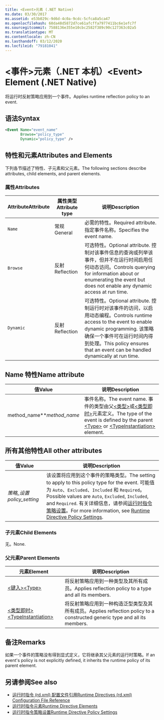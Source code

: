 ```yaml
---
title: <Event>元素 (.NET Native)
ms.date: 03/30/2017
ms.assetid: e53b029c-9d6d-4c0a-9cdc-5cfca8a5ca47
ms.openlocfilehash: 60da48d5872d7ce61afcffa7977411bc6e1efc7f
ms.sourcegitcommit: 7588136e355e10cbc2582f389c90c127363c02a5
ms.translationtype: MT
ms.contentlocale: zh-CN
ms.lasthandoff: 03/12/2020
ms.locfileid: "79181041"
---
```

# <a name="event-element-net-native"></a><span data-ttu-id="7d53b-102">\<事件>元素（.NET 本机）</span><span class="sxs-lookup"><span data-stu-id="7d53b-102">\<Event> Element (.NET Native)</span></span>
<span data-ttu-id="7d53b-103">将运行时反射策略应用到一个事件。</span><span class="sxs-lookup"><span data-stu-id="7d53b-103">Applies runtime reflection policy to an event.</span></span>  
  
## <a name="syntax"></a><span data-ttu-id="7d53b-104">语法</span><span class="sxs-lookup"><span data-stu-id="7d53b-104">Syntax</span></span>  
  
```xml  
<Event Name="event_name"
       Browse="policy_type"
       Dynamic="policy_type" />  
```  
  
## <a name="attributes-and-elements"></a><span data-ttu-id="7d53b-105">特性和元素</span><span class="sxs-lookup"><span data-stu-id="7d53b-105">Attributes and Elements</span></span>  
 <span data-ttu-id="7d53b-106">下列各节描述了特性、子元素和父元素。</span><span class="sxs-lookup"><span data-stu-id="7d53b-106">The following sections describe attributes, child elements, and parent elements.</span></span>  
  
### <a name="attributes"></a><span data-ttu-id="7d53b-107">属性</span><span class="sxs-lookup"><span data-stu-id="7d53b-107">Attributes</span></span>  
  
|<span data-ttu-id="7d53b-108">Attribute</span><span class="sxs-lookup"><span data-stu-id="7d53b-108">Attribute</span></span>|<span data-ttu-id="7d53b-109">属性类型</span><span class="sxs-lookup"><span data-stu-id="7d53b-109">Attribute type</span></span>|<span data-ttu-id="7d53b-110">说明</span><span class="sxs-lookup"><span data-stu-id="7d53b-110">Description</span></span>|  
|---------------|--------------------|-----------------|  
|`Name`|<span data-ttu-id="7d53b-111">常规</span><span class="sxs-lookup"><span data-stu-id="7d53b-111">General</span></span>|<span data-ttu-id="7d53b-112">必需的特性。</span><span class="sxs-lookup"><span data-stu-id="7d53b-112">Required attribute.</span></span> <span data-ttu-id="7d53b-113">指定事件名称。</span><span class="sxs-lookup"><span data-stu-id="7d53b-113">Specifies the event name.</span></span>|  
|`Browse`|<span data-ttu-id="7d53b-114">反射</span><span class="sxs-lookup"><span data-stu-id="7d53b-114">Reflection</span></span>|<span data-ttu-id="7d53b-115">可选特性。</span><span class="sxs-lookup"><span data-stu-id="7d53b-115">Optional attribute.</span></span> <span data-ttu-id="7d53b-116">控制对该事件信息的查询或列举该事件，但并不在运行时间启用任何动态访问。</span><span class="sxs-lookup"><span data-stu-id="7d53b-116">Controls querying for information about or enumerating the event but does not enable any dynamic access at run time.</span></span>|  
|`Dynamic`|<span data-ttu-id="7d53b-117">反射</span><span class="sxs-lookup"><span data-stu-id="7d53b-117">Reflection</span></span>|<span data-ttu-id="7d53b-118">可选特性。</span><span class="sxs-lookup"><span data-stu-id="7d53b-118">Optional attribute.</span></span> <span data-ttu-id="7d53b-119">控制运行时对该事件的访问，以启用动态编程。</span><span class="sxs-lookup"><span data-stu-id="7d53b-119">Controls runtime access to the event to enable dynamic programming.</span></span> <span data-ttu-id="7d53b-120">该策略确保一个事件可在运行时间内得到处理。</span><span class="sxs-lookup"><span data-stu-id="7d53b-120">This policy ensures that an event can be handled dynamically at run time.</span></span>|  
  
## <a name="name-attribute"></a><span data-ttu-id="7d53b-121">Name 特性</span><span class="sxs-lookup"><span data-stu-id="7d53b-121">Name attribute</span></span>  
  
|<span data-ttu-id="7d53b-122">值</span><span class="sxs-lookup"><span data-stu-id="7d53b-122">Value</span></span>|<span data-ttu-id="7d53b-123">说明</span><span class="sxs-lookup"><span data-stu-id="7d53b-123">Description</span></span>|  
|-----------|-----------------|  
|<span data-ttu-id="7d53b-124">method_name\*\*</span><span class="sxs-lookup"><span data-stu-id="7d53b-124">*method_name*</span></span>|<span data-ttu-id="7d53b-125">事件名称。</span><span class="sxs-lookup"><span data-stu-id="7d53b-125">The event name.</span></span> <span data-ttu-id="7d53b-126">事件的类型由父[\<类型>](type-element-net-native.md)或[\<类型即时>](typeinstantiation-element-net-native.md)元素定义。</span><span class="sxs-lookup"><span data-stu-id="7d53b-126">The type of the event is defined by the parent [\<Type>](type-element-net-native.md) or [\<TypeInstantiation>](typeinstantiation-element-net-native.md) element.</span></span>|  
  
## <a name="all-other-attributes"></a><span data-ttu-id="7d53b-127">所有其他特性</span><span class="sxs-lookup"><span data-stu-id="7d53b-127">All other attributes</span></span>  
  
|<span data-ttu-id="7d53b-128">值</span><span class="sxs-lookup"><span data-stu-id="7d53b-128">Value</span></span>|<span data-ttu-id="7d53b-129">说明</span><span class="sxs-lookup"><span data-stu-id="7d53b-129">Description</span></span>|  
|-----------|-----------------|  
|<span data-ttu-id="7d53b-130">*策略_设置*</span><span class="sxs-lookup"><span data-stu-id="7d53b-130">*policy_setting*</span></span>|<span data-ttu-id="7d53b-131">该设置将应用到这个事件的策略类型。</span><span class="sxs-lookup"><span data-stu-id="7d53b-131">The setting to apply to this policy type for the event.</span></span> <span data-ttu-id="7d53b-132">可能值为 `Auto`、`Excluded`、`Included` 和 `Required`。</span><span class="sxs-lookup"><span data-stu-id="7d53b-132">Possible values are `Auto`, `Excluded`, `Included`, and `Required`.</span></span> <span data-ttu-id="7d53b-133">有关详细信息，请参阅[运行时指令策略设置](runtime-directive-policy-settings.md)。</span><span class="sxs-lookup"><span data-stu-id="7d53b-133">For more information, see [Runtime Directive Policy Settings](runtime-directive-policy-settings.md).</span></span>|  
  
### <a name="child-elements"></a><span data-ttu-id="7d53b-134">子元素</span><span class="sxs-lookup"><span data-stu-id="7d53b-134">Child Elements</span></span>  
 <span data-ttu-id="7d53b-135">无。</span><span class="sxs-lookup"><span data-stu-id="7d53b-135">None.</span></span>  
  
### <a name="parent-elements"></a><span data-ttu-id="7d53b-136">父元素</span><span class="sxs-lookup"><span data-stu-id="7d53b-136">Parent Elements</span></span>  
  
|<span data-ttu-id="7d53b-137">元素</span><span class="sxs-lookup"><span data-stu-id="7d53b-137">Element</span></span>|<span data-ttu-id="7d53b-138">说明</span><span class="sxs-lookup"><span data-stu-id="7d53b-138">Description</span></span>|  
|-------------|-----------------|  
|[<span data-ttu-id="7d53b-139">\<键入></span><span class="sxs-lookup"><span data-stu-id="7d53b-139">\<Type></span></span>](type-element-net-native.md)|<span data-ttu-id="7d53b-140">将反射策略应用到一种类型及其所有成员。</span><span class="sxs-lookup"><span data-stu-id="7d53b-140">Applies reflection policy to a type and all its members.</span></span>|  
|[<span data-ttu-id="7d53b-141">\<类型即时></span><span class="sxs-lookup"><span data-stu-id="7d53b-141">\<TypeInstantiation></span></span>](typeinstantiation-element-net-native.md)|<span data-ttu-id="7d53b-142">将反射策略应用到一种构造泛型类型及其所有成员。</span><span class="sxs-lookup"><span data-stu-id="7d53b-142">Applies reflection policy to a constructed generic type and all its members.</span></span>|  
  
## <a name="remarks"></a><span data-ttu-id="7d53b-143">备注</span><span class="sxs-lookup"><span data-stu-id="7d53b-143">Remarks</span></span>  
 <span data-ttu-id="7d53b-144">如果一个事件的策略没有得到显式定义，它将继承其父元素的运行时策略。</span><span class="sxs-lookup"><span data-stu-id="7d53b-144">If an event's policy is not explicitly defined, it inherits the runtime policy of its parent element.</span></span>  
  
## <a name="see-also"></a><span data-ttu-id="7d53b-145">另请参阅</span><span class="sxs-lookup"><span data-stu-id="7d53b-145">See also</span></span>

- [<span data-ttu-id="7d53b-146">运行时指令 (rd.xml) 配置文件引用</span><span class="sxs-lookup"><span data-stu-id="7d53b-146">Runtime Directives (rd.xml) Configuration File Reference</span></span>](runtime-directives-rd-xml-configuration-file-reference.md)
- [<span data-ttu-id="7d53b-147">运行时指令元素</span><span class="sxs-lookup"><span data-stu-id="7d53b-147">Runtime Directive Elements</span></span>](runtime-directive-elements.md)
- [<span data-ttu-id="7d53b-148">运行时指令策略设置</span><span class="sxs-lookup"><span data-stu-id="7d53b-148">Runtime Directive Policy Settings</span></span>](runtime-directive-policy-settings.md)
